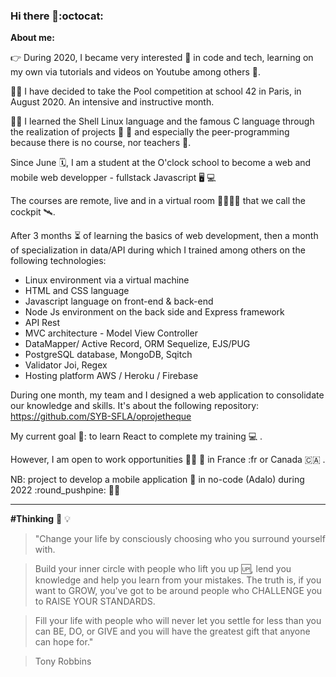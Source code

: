 ### Hi there 👋:octocat:




**About me:**    

:point_right: During 2020, I became very interested :mag_right: in code and tech, learning on my own via tutorials and videos on Youtube among others :seedling:. 

:swimming_woman: I have decided to take the Pool competition at school 42 in Paris, in August 2020. An intensive and instructive month.   

:woman_technologist: I learned the Shell Linux language and the famous C language through the realization of projects :turtle: 	:rocket: and especially the peer-programming because there is no course, nor teachers :fishing_pole_and_fish:. 

Since June :spiral_calendar:, I am a student at the O'clock school to become a web and mobile web developper - fullstack Javascript :desktop_computer: :computer:  

The courses are remote, live and in a virtual room :family_man_man_girl_boy: that we call the cockpit :artificial_satellite:.

After 3 months :hourglass_flowing_sand: of learning the basics of web development, then a month of specialization in data/API during which I trained among others on the following technologies: 

- Linux environment via a virtual machine
- HTML and CSS language
- Javascript language on front-end & back-end
- Node Js environment on the back side and Express framework
- API Rest
- MVC architecture - Model View Controller
- DataMapper/ Active Record, ORM Sequelize, EJS/PUG
- PostgreSQL database, MongoDB, Sqitch
- Validator Joi, Regex
- Hosting platform AWS / Heroku / Firebase


During one month, my team and I designed a web application to consolidate our knowledge and skills. 
It's about the following repository: https://github.com/SYB-SFLA/oprojetheque

My current goal 🎯: to learn React to complete my training 💻 .

However, I am open to work opportunities 👩‍💻 🔌 in France :fr or Canada 🇨🇦 .

NB: project to develop a mobile application 📱 in no-code (Adalo) during 2022 :round_pushpine: :dart::rocket:

--- 

**#Thinking** :thought_balloon: :bulb:

>"Change your life by consciously choosing who you surround yourself with.

>Build your inner circle with people who lift you up :up:, lend you knowledge and help you learn from your mistakes. The truth is, if you want to GROW, you've got to be around people who CHALLENGE you to RAISE YOUR STANDARDS.

>Fill your life with people who will never let you settle for less than you can BE, DO, or GIVE and you will have the greatest gift that anyone can hope for."  

>Tony Robbins
<!--
**SYB-SFLA/SYB-SFLA** is a ✨ _special_ ✨ repository because its `README.md` (this file) appears on your GitHub profile.

Here are some ideas to get you started:



- 🔭 I’m currently working on ...
- 🌱 I’m currently learning ...
- 👯 I’m looking to collaborate on ...
- 🤔 I’m looking for help with ...
- 💬 Ask me about ...
- 📫 How to reach me: ...
- 😄 Pronouns: ...
- ⚡ Fun fact: ...
-->
